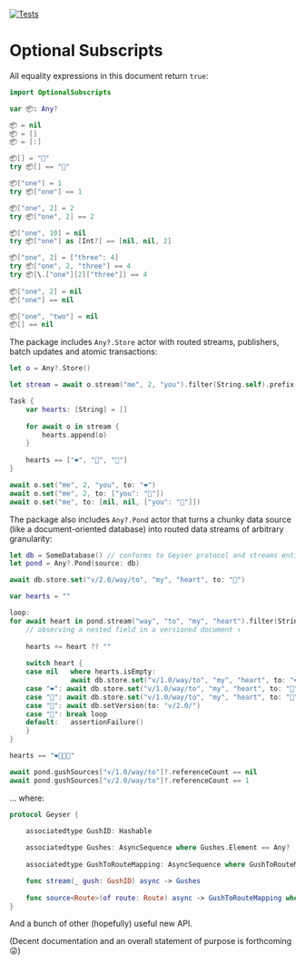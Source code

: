 [![Tests](https://github.com/screensailor/OptionalSubscripts/actions/workflows/tests.yml/badge.svg)](https://github.com/screensailor/OptionalSubscripts/actions/workflows/tests.yml)
# Optional Subscripts

All equality expressions in this document return `true`:
```swift
import OptionalSubscripts

var 📦: Any?

📦 = nil
📦 = []
📦 = [:]

📦[] = "👋"
try 📦[] == "👋"

📦["one"] = 1
try 📦["one"] == 1

📦["one", 2] = 2
try 📦["one", 2] == 2

📦["one", 10] = nil
try 📦["one"] as [Int?] == [nil, nil, 2]

📦["one", 2] = ["three": 4]
try 📦["one", 2, "three"] == 4
try 📦[\.["one"][2]["three"]] == 4
        
📦["one", 2] = nil
📦["one"] == nil

📦["one", "two"] = nil
📦[] == nil

```

The package includes `Any?.Store` actor with routed streams, publishers, batch updates and atomic transactions:
```swift
let o = Any?.Store()

let stream = await o.stream("me", 2, "you").filter(String.self).prefix(3)

Task {
    var hearts: [String] = []
    
    for await o in stream {
        hearts.append(o)
    }
    
    hearts == ["❤️", "💛", "💚"]
}

await o.set("me", 2, "you", to: "❤️")
await o.set("me", 2, to: ["you": "💛"])
await o.set("me", to: [nil, nil, ["you": "💚"]])

```

The package also includes `Any?.Pond` actor that turns a chunky data source (like a document-oriented database) into routed data streams of arbitrary granularity:

```swift 
let db = SomeDatabase() // conforms to Geyser protocol and streams entire documents
let pond = Any?.Pond(source: db)

await db.store.set("v/2.0/way/to", "my", "heart", to: "🤍")

var hearts = ""

loop:
for await heart in pond.stream("way", "to", "my", "heart").filter(String?.self) {  
    // observing a nested field in a versioned document ↑
    
    hearts += heart ?? ""
    
    switch heart {
    case nil   where hearts.isEmpty:
               await db.store.set("v/1.0/way/to", "my", "heart", to: "❤️")
    case "❤️": await db.store.set("v/1.0/way/to", "my", "heart", to: "💛")
    case "💛": await db.store.set("v/1.0/way/to", "my", "heart", to: "💚")
    case "💚": await db.setVersion(to: "v/2.0/")
    case "🤍": break loop
    default:   assertionFailure()
    }
}

hearts == "❤️💛💚🤍"

await pond.gushSources["v/1.0/way/to"]?.referenceCount == nil
await pond.gushSources["v/2.0/way/to"]?.referenceCount == 1

```

... where:
```swift
protocol Geyser {

    associatedtype GushID: Hashable
    
    associatedtype Gushes: AsyncSequence where Gushes.Element == Any?
    
    associatedtype GushToRouteMapping: AsyncSequence where GushToRouteMapping.Element == (id: GushID, route: Optional<Any>.Route)?

    func stream(_ gush: GushID) async -> Gushes
    
    func source<Route>(of route: Route) async -> GushToRouteMapping where Route: Collection, Route.Index == Int, Route.Element == Optional<Any>.Location
}
```

And a bunch of other (hopefully) useful new API.

(Decent documentation and an overall statement of purpose is forthcoming 😜)
